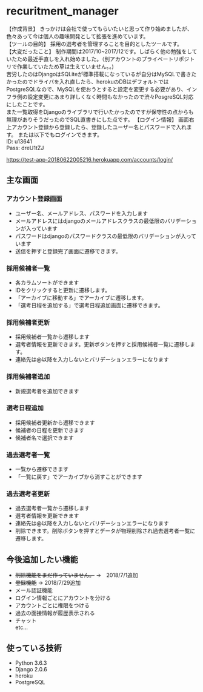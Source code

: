 # recuritment_manager

【作成背景】
きっかけは会社で使ってもらいたいと思って作り始めましたが、色々あって今は個人の趣味開発として拡張を進めています。 <br>
【ツールの目的】
採用の選考者を管理することを目的としたツールです。 <br>
【大変だったこと】
制作期間は2017/10~2017/12です。しばらく他の勉強をしていたため最近手直しを入れ始めました。（別アカウントのプライベートリポジトリで作業していたため草は生えていません。。)<br>
苦労したのはDjangoはSQLiteが標準搭載になっているが自分はMySQLで書きたかったのでドライバを入れ直したら、herokuのDBはデフォルトではPostgreSQLなので、MySQLを使おうとすると設定を変更する必要があり、インフラ側の設定変更にあまり詳しくなく時間もなかったので渋々PosgreSQL対応にしたことです。<br>
また一覧取得をDjangoのライブラリで行いたかったのですが保守性の点からも無理がありそうだったのでSQL直書きにした点です。
【ログイン情報】
画面右上アカウント登録から登録したら、登録したユーザー名とパスワードで入れます。
または以下でもログインできます。<br>
ID: u13641 <br>
Pass: dreU1tZJ

https://test-app-20180622005216.herokuapp.com/accounts/login/

## 主な画面
### アカウント登録画面
 - ユーザー名、メールアドレス、パスワードを入力します
 - メールアドレスにはdjangoのメールアドレスクラスの最低限のバリデーションが入っています
 - パスワードはdjangoのパスワードクラスの最低限のバリデーションが入っています
 - 送信を押すと登録完了画面に遷移できます。

### 採用候補者一覧
 - 各カラムソートができます<br>
 - IDをクリックすると更新に遷移します。<br>
 - 「アーカイブに移動する」でアーカイブに遷移します。<br>
 - 「選考日程を追加する」で選考日程追加画面に遷移できます。

### 採用候補者更新
 - 採用候補者一覧から遷移します<br>
 - 選考者情報を更新できます。更新ボタンを押すと採用候補者一覧に遷移します。<br>
 - 連絡先は@以降を入力しないとバリデーションエラーになります

### 採用候補者追加
 - 新規選考者を追加できます
 
### 選考日程追加
 - 採用候補者更新から遷移できます
 - 候補者の日程を更新できます<br>
 - 候補者名で選択できます

### 過去選考者一覧
 - 一覧から遷移できます<br>
 - 「一覧に戻す」でアーカイブから消すことができます
 
### 過去選考者更新
 - 過去選考者一覧から遷移します<br>
 - 選考者情報を更新できます<br>
 - 連絡先は@以降を入力しないとバリデーションエラーになります<br>
 - 削除できます。削除ボタンを押すとデータが物理削除され過去選考者一覧に遷移します。
 
## 今後追加したい機能
 - ~~削除機能をまだ作っていません。~~ →　2018/7/1追加<br>
 - ~~登録機能~~ → 2018/7/29追加<br>
 - メール認証機能<br>
 - ログイン情報ごとにアカウントを分ける<br>
 - アカウントごとに権限をつける<br>
 - 過去の面接情報が履歴表示される<br>
 - チャット<br>
 etc...
 
## 使っている技術
 - Python 3.6.3<br>
 - Django 2.0.6<br>
 - heroku<br>
 - PostgreSQL
